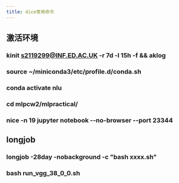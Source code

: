 ```yaml
---
title: dice常用命令
---
```


## 激活环境
### kinit s2119299@INF.ED.AC.UK -r 7d -l 15h -f && aklog
### source ~/miniconda3/etc/profile.d/conda.sh
### conda activate nlu
### cd mlpcw2/mlpractical/
### nice -n 19 jupyter notebook --no-browser --port 23344
## longjob
### longjob -28day -nobackground -c "bash xxxx.sh"
### bash run_vgg_38_0_0.sh
